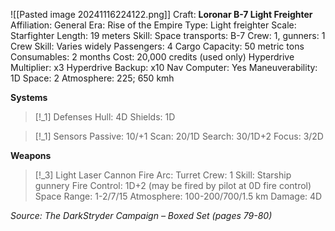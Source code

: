 ![[Pasted image 20241116224122.png]]
Craft: **Loronar B-7 Light Freighter**
Affiliation: General
Era: Rise of the Empire
Type: Light freighter
Scale: Starfighter
Length: 19 meters
Skill: Space transports: B-7
Crew: 1, gunners: 1
Crew Skill: Varies widely
Passengers: 4
Cargo Capacity: 50 metric tons
Consumables: 2 months
Cost: 20,000 credits (used only)
Hyperdrive Multiplier: x3
Hyperdrive Backup: x10
Nav Computer: Yes
Maneuverability: 1D
Space: 2
Atmosphere: 225; 650 kmh

**Systems**
> [!_1] Defenses
> Hull: 4D
> Shields: 1D

> [!_1] Sensors
> Passive: 10/+1
> Scan: 20/1D
> Search: 30/1D+2
> Focus: 3/2D

**Weapons**
> [!_3] Light Laser Cannon
> Fire Arc: Turret
> Crew: 1
> Skill: Starship gunnery
> Fire Control: 1D+2 (may be fired by pilot at 0D fire control)
> Space Range: 1-2/7/15
> Atmosphere: 100-200/700/1.5 km
> Damage: 4D


*Source: The DarkStryder Campaign – Boxed Set (pages 79-80)*
